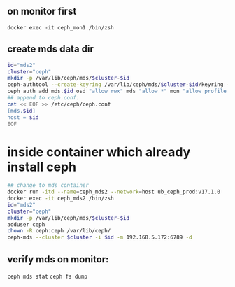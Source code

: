 ## on monitor first
```
docker exec -it ceph_mon1 /bin/zsh
```

## create mds data dir
```bash
id="mds2"
cluster="ceph"
mkdir -p /var/lib/ceph/mds/$cluster-$id
ceph-authtool --create-keyring /var/lib/ceph/mds/$cluster-$id/keyring --gen-key -n mds.$id
ceph auth add mds.$id osd "allow rwx" mds "allow *" mon "allow profile mds" -i /var/lib/ceph/mds/$cluster-$id/keyring
## append to ceph.conf:
cat << EOF >> /etc/ceph/ceph.conf
[mds.$id]
host = $id
EOF
```

# inside container which already install ceph
```bash
## change to mds container
docker run -itd --name=ceph_mds2 --network=host ub_ceph_prod:v17.1.0
docker exec -it ceph_mds2 /bin/zsh
id="mds2"
cluster="ceph"
mkdir -p /var/lib/ceph/mds/$cluster-$id
adduser ceph
chown -R ceph:ceph /var/lib/ceph/
ceph-mds --cluster $cluster -i $id -m 192.168.5.172:6789 -d
```

## verify mds on monitor:
`ceph mds stat`
`ceph fs dump`

